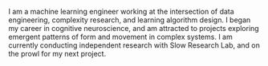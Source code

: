 I am a machine learning engineer working at the intersection of data engineering,
complexity research, and learning algorithm design. I began my career in cognitive neuroscience, and am attracted to projects exploring emergent patterns of form and movement in complex systems. I am currently conducting independent research with Slow
Research Lab, and on the prowl for my next project.
